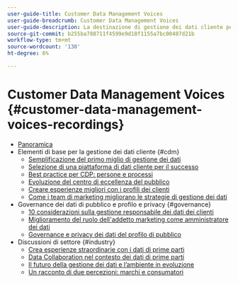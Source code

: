 ```yaml
---
user-guide-title: Customer Data Management Voices
user-guide-breadcrumb: Customer Data Management Voices
user-guide-description: La destinazione di gestione dei dati cliente per il responsabile e lo specialista delle procedure tecniche e di marketing
source-git-commit: b255ba788711f4599e9d18f1155a7bc00487d21b
workflow-type: tm+mt
source-wordcount: '130'
ht-degree: 6%

---
```



# Customer Data Management Voices {#customer-data-management-voices-recordings}

+ [Panoramica](overview.md)
+ Elementi di base per la gestione dei dati cliente {#cdm}
   + [Semplificazione del primo miglio di gestione dei dati](cdm/first-mile.md)
   + [Selezione di una piattaforma di dati cliente per il successo](cdm/cdp-success.md)
   + [Best practice per CDP: persone e processi](cdm/people-and-process.md)
   + [Evoluzione del centro di eccellenza del pubblico](cdm/evolving-your-audience-center-of-excellence.md)
   + [Creare esperienze migliori con i profili dei clienti](cdm/building-better-experiences-with-customer-profiles.md)
   + [Come i team di marketing migliorano le strategie di gestione dei dati](cdm/how-marketing-teams-are-improving-data-management-strategies.md)
+ Governance dei dati di pubblico e profilo e privacy {#governance}
   + [10 considerazioni sulla gestione responsabile dei dati dei clienti](https://experienceleague.adobe.com/docs/platform-learn/tutorials/privacy/ten-considerations-for-responsible-customer-data-management.html?lang=it)
   + [Miglioramento del ruolo dell&#39;addetto marketing come amministratore dei dati](https://experienceleague.adobe.com/docs/platform-learn/tutorials/privacy/elevating-the-marketers-role-as-a-data-steward.html?lang=it)
   + [Governance e privacy dei dati del profilo di pubblico](governance/healthcare-shield.md)
+ Discussioni di settore {#industry}
   + [Crea esperienze straordinarie con i dati di prime parti](industry/build-superb-experiences-with-your-first-party-data.md)
   + [Data Collaboration nel contesto dei dati di prime parti](industry/data-collaboration-in-the-first-party-data-context.md)
   + [Il futuro della gestione dei dati e l’ambiente in evoluzione](industry/the-future-of-data-management-and-the-changing-environment.md)
   + [Un racconto di due percezioni: marchi e consumatori](industry/brands-vs-consumers.md)
